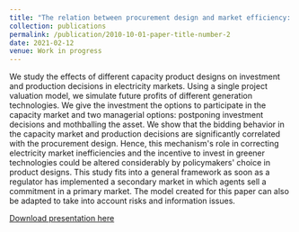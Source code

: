 ```yaml
---
title: "The relation between procurement design and market efficiency: an application to capacity markets"
collection: publications
permalink: /publication/2010-10-01-paper-title-number-2
date: 2021-02-12
venue: Work in progress
---
```


We study the effects of different capacity product designs on investment and production decisions in electricity markets. Using a single project valuation model, we simulate future profits of different generation technologies. We give the investment the options to participate in the capacity market and two managerial options: postponing investment decisions and mothballing the asset. We show that the bidding behavior in the capacity market and production decisions are significantly correlated with the procurement design. Hence, this mechanism's role in correcting electricity market inefficiencies and the incentive to invest in greener technologies could be altered considerably by policymakers' choice in product designs. This study fits into a general framework as soon as a regulator has implemented a secondary market in which agents sell a commitment in a primary market. The model created for this paper can also be adapted to take into account risks and information issues.

[Download presentation here](http://LeopoldM.github.io/files/Presentation_Product.pdf)
